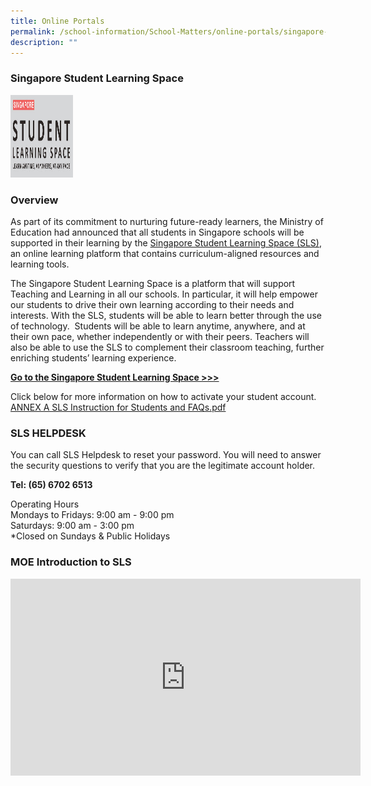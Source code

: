 ```yaml
---
title: Online Portals
permalink: /school-information/School-Matters/online-portals/singapore-student-learning-space
description: ""
---
```


### Singapore Student Learning Space


<p><a href="https://vle.learning.moe.edu.sg/login">
<img src="/images/sls_big.jpeg" alt="W3Schools.com" width="100" height="132">
</a></p>

### Overview


As part of its commitment to nurturing future-ready learners, the Ministry of Education had announced that all students in Singapore schools will be supported in their learning by the [Singapore Student Learning Space (SLS)](https://vle.learning.moe.edu.sg/login), an online learning platform that contains curriculum-aligned resources and learning tools.  

  

The Singapore Student Learning Space is a platform that will support Teaching and Learning in all our schools. In particular, it will help empower our students to drive their own learning according to their needs and interests. With the SLS, students will be able to learn better through the use of technology.  Students will be able to learn anytime, anywhere, and at their own pace, whether independently or with their peers. Teachers will also be able to use the SLS to complement their classroom teaching, further enriching students’ learning experience.

[**Go to the Singapore Student Learning Space >>>**](https://vle.learning.moe.edu.sg/login)

Click below for more information on how to activate your student account.
[ANNEX A SLS Instruction for Students and FAQs.pdf](/files/ANNEX%20A%20SLS%20Instruction%20for%20Students%20and%20FAQs.pdf)

### SLS HELPDESK

You can call SLS Helpdesk to reset your password. You will need to answer the security questions to verify that you are the legitimate account holder.   

**Tel: (65) 6702 6513**

Operating Hours <br>
Mondays to Fridays: 9:00 am - 9:00 pm<br>
Saturdays: 9:00 am - 3:00 pm<br>
\*Closed on Sundays & Public Holidays

### MOE Introduction to SLS
<iframe width="560" height="315" src="https://www.youtube.com/embed/F0FTP2FveSg" title="YouTube video player" frameborder="0" allow="accelerometer; autoplay; clipboard-write; encrypted-media; gyroscope; picture-in-picture" allowfullscreen></iframe>

